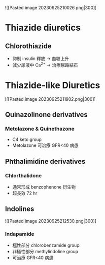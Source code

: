 ![[Pasted image 20230925210026.png|300]]
# Thiazide diuretics
## Chlorothiazide
- 抑制 insulin 釋放 $\rightarrow$ 血糖上升
- 減少尿液中 Ca<sup>2+</sup> $\rightarrow$ 治療尿路結石
# Thiazide-like Diuretics
![[Pasted image 20230925211902.png|300]]
## Quinazolinone derivatives
### Metolazone & Quinethazone
- C4 keto group
- Metolazone 可治療 GFR<40 病患
## Phthalimidine derivatives
### Chlorthalidone
- 通常形成 benzophenone 衍生物
- 超長效 72 hr
## Indolines 
![[Pasted image 20230925212530.png|300]]
### Indapamide
- 極性部分 chlorobenzamide group
- 非極性部分 methylindoline group
- 可治療 GFR<40 病患